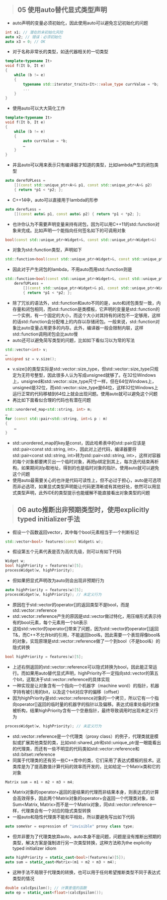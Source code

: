 > ## 05 使用auto替代显式类型声明
* auto声明的变量必须初始化，因此使用auto可以避免忘记初始化的问题
```cpp
int x1; // 潜在的未初始化风险
auto x2; // 错误：必须初始化
auto x3 = 0; // OK
```
* 对于名称非常长的类型，如迭代器相关的一切类型
```cpp
template<typename It>
void f(It b, It e)
{
    while (b != e)
    {
        typename std::iterator_traits<It>::value_type currValue = *b;
        ...
    }
}
```
* 使用auto可以大大简化工作
```cpp
template<typename It>
void f(It b, It e)
{
    while (b != e)
    {
        auto currValue = *b;
        …
    }
}
```
* 并且auto可以用来表示只有编译器才知道的类型，比如lambda产生的闭包类型
```cpp
auto derefUPLess =
    [](const std::unique_ptr<A>& p1, const std::unique_ptr<A>& p2)
    { return *p1 < *p2; };
```
* C++14中，auto可以直接用于lambda的形参
```cpp
auto derefLess =
    [](const auto& p1, const auto& p2) { return *p1 < *p2; };
```
* 也许你认为不需要声明变量来持有闭包，因为可以用C++11的std::function对象来完成。比如声明一个能指向任何签名如下的可调用对象
```cpp
bool(const std::unique_ptr<Widget>&, const std::unique_ptr<Widget>&)
```
* 对象为std::function类型，声明如下
```cpp
std::function<bool(const std::unique_ptr<Widget>&, const std::unique_ptr<Widget>&)> func;
```
* 因此对于产生闭包的lambda，不用auto而用std::function则是
```cpp
std::function<bool(const std::unique_ptr<Widget>&, const std::unique_ptr<Widget>&)>
    derefUPLess =
        [](const std::unique_ptr<Widget>& p1, const std::unique_ptr<Widget>& p2)
        { return *p1 < *p2; };
```
* 除了冗长的语法外，std::function和auto不同的是，auto和闭包类型一致，内存量和闭包相同，而std::function是类模板，它声明的变量是std::function的一个实例，有一个固定的大小，而这个大小对其持有的闭包不一定够用，这样的话std::function会分配堆上的内存以存储闭包。一般来说，std::function对象比auto变量占用更多的内存。此外，编译器一般会限制内联，这样std::function调用闭包会比auto慢
* auto还可以避免简写类型的问题，比如如下看似习以为常的写法
```cpp
std::vector<int> v;
…
unsigned sz = v.size();
```
* v.size()的类型实际是std::vector<int>::size_type，但std::vector<int>::size_type只规定为无符号整型，因此很多人认为写成unsigned就够了。在32位Windows上，unsigned和std::vector<int>::size_type尺寸一样，但在64位Windows上，unsigned是32位，而std::vector<int>::size_type是64位，这样32位Windows上运行正常的代码移植到64位上就会出现问题。使用auto就可以避免这个问题
* 再比如下面看似合理的代码也有潜在问题
```cpp
std::unordered_map<std::string, int> m;
…
for (const std::pair<std::string, int>& p : m)
{
    …
}
```
* std::unordered_map的key是const，因此哈希表中的std::pair应该是std::pair<const std::string, int>，因此对上述代码，编译器要将std::pair<const std::string, int>转为std::pair<std::string, int>，这样对容器的每个对象都要拷贝出一个临时对象，再把p绑定到其上，每次迭代结束再析构，如果期间对p取地址，得到的也是临时对象的指针。使用auto就可以避免这个问题
* 使用auto最需要关心的也许是代码可读性上，但不必过于担心，auto是可选项而非必选项，如果显式类型声明能让代码更清晰或有其他好处，依然可以用显式类型声明，此外IDE的类型提示也能缓解不能直接看出对象类型的问题

> ## 06 auto推断出非预期类型时，使用explicitly typed initializer手法
* 假设一个函数返回vector<bool>，其中每个bool元素相当于一个判断标记
```cpp
std::vector<bool> features(const Widget& w);
```
* 假设第五个元素代表是否为高优先级，则可以有如下代码
```cpp
Widget w;
bool highPriority = features(w)[5];
processWidget(w, highPriority);
```
* 但如果把显式声明改为auto则会出现非预期行为
```cpp
auto highPriority = features(w)[5];
processWidget(w, highPriority); // 未定义行为
```
* 原因在于std::vector<bool>的operator[]的返回类型不是bool，而是std::vector<bool>::reference
* std::vector<bool>::reference产生的原因是std::vector<bool>做过特化，用压缩形式表示持有的bool元素，每个元素用一个bit表示
* 这给std::vector<bool>的operator[]带来了问题，因为std::vector<T>的operator[]返回T&，而C++不允许bit的引用，不能返回bool&，因此需要一个表现得像bool&的对象，实现原理是std::vector<bool>::reference做了一个到bool（不是bool&）的隐式转换
```cpp
bool highPriority = features(w)[5];
```
* 上述右侧返回的std::vector<bool>::reference可以隐式转换为bool，因此能正常运行。而如果用auto替代显式声明，highPriority不一定指向std::vector<bool>的第五个bit，这取决于std::vector<bool>::reference的具体实现
* 一种实现是让对象含有一个指向一个机器字（machine word）的指针，机器字持有被引用的bit，以及这个bit对应字的偏移（offset）
* 因为highPriority是std::vector<bool>::reference对象的一个拷贝，所以它有一个指向operator[]返回的临时量的机器字的指针以及偏移。表达式结束处临时对象被析构，结果highPriority含有一个空悬指针，最终导致调用时出现未定义行为
```cpp
processWidget(w, highPriority); // 未定义行为
```
* std::vector<bool>::reference是一个代理类（proxy class）的例子，代理类就是模拟或扩展其他类型的类，比如std::shared_ptr和std::unique_ptr是一眼能看出的代理类，而还有一些不明显的代码类如std::vector<bool>::reference和std::bitset::reference
* 同属于代理类的还有另一些C++库中的类，它们采用了表达式模板的技术。这类库是为了提高数值计算代码的效率而开发的，比如给定一个Matrix类和它的对象
```cpp
Matrix sum = m1 + m2 + m3 + m4;
```
* Matrix对象的operator+返回的是结果的代理而非结果本身，则表达式的计算会高效得多，因此两个Matrix对象的operator+会返回一个代理类对象，如Sum<Matrix, Matrix>而不是一个Matrix对象，同std::vector<bool>::reference一样，代理类会有一个对应的隐式类型转换
* 一般auto和隐性代理类不能和平相处，所以要避免写出如下代码
```cpp
auto someVar = expression of "invisible" proxy class type;
```
* 但并非要为了代理类放弃auto，auto本身不是问题，问题是没有推断出预期的类型，解决方案是强制进行另一次类型转换，这种方法称为the explicitly typed initializer idiom
```cpp
auto highPriority = static_cast<bool>(features(w)[5]);
auto sum = static_cast<Matrix>(m1 + m2 + m3 + m4);
```
* 这种手法不局限于代理类的转换，也可以用于任何希望推断类型不同于表达式类型的情况
```cpp
double calcEpsilon(); // 计算差值的函数
auto ep = static_cast<float>(calcEpsilon());
```
